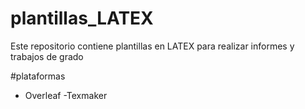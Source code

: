 # plantillas_LATEX
Este repositorio contiene plantillas en LATEX para realizar informes y trabajos de grado

#plataformas 
- Overleaf
-Texmaker

